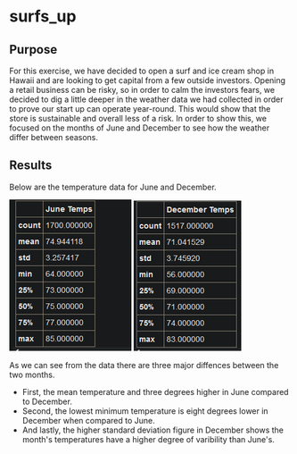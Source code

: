 # surfs_up

## Purpose

For this exercise, we have decided to open a surf and ice cream shop in Hawaii and are looking to get capital from a few outside investors. Opening a retail business can be risky, so in order to calm the investors fears, we decided to dig a little deeper in the weather data we had collected in order to prove our start up can operate year-round. This would show that the store is sustainable and overall less of a risk. In order to show this, we focused on the months of June and December to see how the weather differ between seasons.  

## Results

Below are the temperature data for June and December.

![](https://github.com/Stkaran/surfs_up/blob/main/june_temps.png)
![](https://github.com/Stkaran/surfs_up/blob/main/december_temps.png)

As we can see from the data there are three major diffences between the two months.
    
   * First, the mean temperature and three degrees higher in June compared to December.
   * Second, the lowest minimum temperature is eight degrees lower in December when compared to June.
   * And lastly, the higher standard deviation figure in December shows the month's temperatures have a 
     higher degree of varibility than June's.
